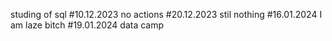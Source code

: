 studing of sql
#10.12.2023 no actions
#20.12.2023 stil nothing
#16.01.2024 I am laze bitch
#19.01.2024 data camp
